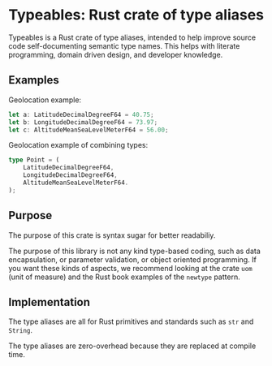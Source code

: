 # Typeables: Rust crate of type aliases

Typeables is a Rust crate of type aliases, intended to help improve source code self-documenting semantic type names. This helps with literate programming, domain driven design, and developer knowledge.

## Examples

Geolocation example:

```rust
let a: LatitudeDecimalDegreeF64 = 40.75;
let b: LongitudeDecimalDegreeF64 = 73.97;
let c: AltitudeMeanSeaLevelMeterF64 = 56.00;
```

Geolocation example of combining types:

```rust
type Point = (
    LatitudeDecimalDegreeF64,
    LongitudeDecimalDegreeF64,
    AltitudeMeanSeaLevelMeterF64.
);
```

## Purpose

The purpose of this crate is syntax sugar for better readabiliy.

The purpose of this library is not any kind type-based coding, such as data encapsulation, or parameter validation, or object oriented programming. If you want these kinds of aspects, we recommend looking at the crate `uom` (unit of measure) and the Rust book examples of the `newtype` pattern.


## Implementation

The type aliases are all for Rust primitives and standards such as `str` and `String`.

The type aliases are zero-overhead because they are replaced at compile time.
